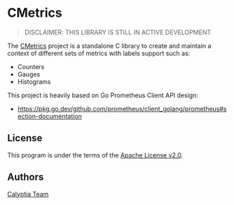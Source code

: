 # CMetrics

> DISCLAIMER: THIS LIBRARY IS STILL IN ACTIVE DEVELOPMENT

The [CMetrics](https://github.com/calyptia/cmetrics) project is a standalone C library to create and maintain a context of different sets of metrics with labels support such as:

- Counters
- Gauges
- Histograms

This project is heavily based on Go Prometheus Client API design:

- https://pkg.go.dev/github.com/prometheus/client_golang/prometheus#section-documentation

## License

This program is under the terms of the [Apache License v2.0](http://www.apache.org/licenses/LICENSE-2.0).

## Authors

[Calyptia Team](https://www.calyptia.com)
